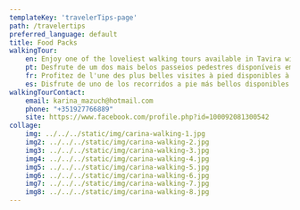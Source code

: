 ```yaml
---
templateKey: 'travelerTips-page'
path: /travelertips
preferred_language: default
title: Food Packs
walkingTour: 
    en: Enjoy one of the loveliest walking tours available in Tavira with Carina. She will take you on a journey of sight, sound and flavour and show you the shining gems the town has to offer that few visitors get to experience. Get in touch with us to find out more and book a stroll of a lifetime. 
    pt: Desfrute de um dos mais belos passeios pedestres disponíveis em Tavira com a Carina. Ela o levará em uma jornada de visão, som e sabor e mostrará as joias brilhantes que a cidade tem a oferecer e que poucos visitantes experimentam. Entre em contacto connosco para saber mais e reservar o passeio da sua vida.
    fr: Profitez de l'une des plus belles visites à pied disponibles à Tavira avec Carina. Elle vous emmènera dans un voyage visuel, sonore et gustatif et vous montrera les joyaux brillants que la ville a à offrir que peu de visiteurs ont l'occasion de découvrir. Contactez-nous pour en savoir plus et réserver la balade de votre vie.
    es: Disfrute de uno de los recorridos a pie más bellos disponibles en Tavira con Carina. Ella lo llevará en un viaje de vista, sonido y sabor y le mostrará las brillantes joyas que la ciudad tiene para ofrecer y que pocos visitantes pueden experimentar. Ponte en contacto con nosotros para obtener más información y reservar el paseo de tu vida.
walkingTourContact: 
    email: karina_mazuch@hotmail.com
    phone: "+351927766889"
    site: https://www.facebook.com/profile.php?id=100092081300542
collage:
    img: ../../../static/img/carina-walking-1.jpg
    img2: ../../../static/img/carina-walking-2.jpg 
    img3: ../../../static/img/carina-walking-3.jpg
    img4: ../../../static/img/carina-walking-4.jpg
    img5: ../../../static/img/carina-walking-5.jpg
    img6: ../../../static/img/carina-walking-6.jpg
    img7: ../../../static/img/carina-walking-7.jpg
    img8: ../../../static/img/carina-walking-8.jpg
---
```


